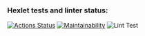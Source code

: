 ### Hexlet tests and linter status:
[![Actions Status](https://github.com/CrazyCash/php-project-lvl1/workflows/hexlet-check/badge.svg)](https://github.com/CrazyCash/php-project-lvl1/actions)
[![Maintainability](https://api.codeclimate.com/v1/badges/a99a88d28ad37a79dbf6/maintainability)](https://codeclimate.com/github/codeclimate/codeclimate/maintainability)
![Lint Test](https://github.com/CrazyCash/php-project-lvl1/actions/workflows/linter-check/badge.svg)
